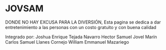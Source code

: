 # JOVSAM
DONDE NO HAY EXCUSA PARA LA DIVERSIÓN, Esta pagina se dedica a dar entretenimiento a las personas con un costo gratuito y con buena calidad


Integrado por:
Joshua Enrique Tejada Navarro
Hector Samuel Jovel Marín
Carlos Samuel Llanes Cornejo
William Emmanuel Mazariego
